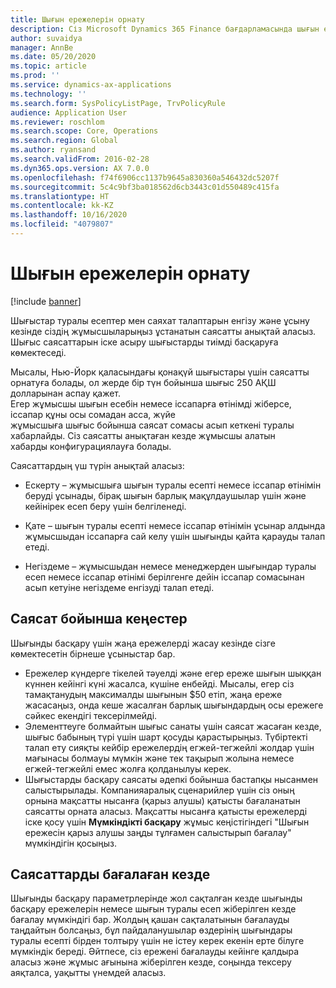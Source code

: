 ```yaml
---
title: Шығын ережелерін орнату
description: Сіз Microsoft Dynamics 365 Finance бағдарламасында шығын есептері мен іссапар өтінімдерін енгізу және жіберу кезінде сіздің жұмысшыларыңыз ұстанатын шығын ережелерін орната аласыз.
author: suvaidya
manager: AnnBe
ms.date: 05/20/2020
ms.topic: article
ms.prod: ''
ms.service: dynamics-ax-applications
ms.technology: ''
ms.search.form: SysPolicyListPage, TrvPolicyRule
audience: Application User
ms.reviewer: roschlom
ms.search.scope: Core, Operations
ms.search.region: Global
ms.author: ryansand
ms.search.validFrom: 2016-02-28
ms.dyn365.ops.version: AX 7.0.0
ms.openlocfilehash: f74f6906cc1137b9645a830360a546432dc5207f
ms.sourcegitcommit: 5c4c9bf3ba018562d6cb3443c01d550489c415fa
ms.translationtype: HT
ms.contentlocale: kk-KZ
ms.lasthandoff: 10/16/2020
ms.locfileid: "4079807"
---
```

# <a name="set-up-expense-policies"></a>Шығын ережелерін орнату

[!include [banner](../includes/banner.md)]

Шығыстар туралы есептер мен саяхат талаптарын енгізу және ұсыну кезінде сіздің жұмысшыларыңыз ұстанатын саясатты анықтай аласыз.         
Шығыс саясаттарын іске асыру шығыстарды тиімді басқаруға көмектеседі.         

Мысалы, Нью-Йорк қаласындағы қонақүй шығыстары үшін саясатты орнатуға болады, ол жерде бір түн бойынша шығыс 250 АҚШ долларынан аспау қажет.       
Егер жұмысшы шығын есебін немесе іссапарға өтінімді жіберсе, іссапар құны осы сомадан асса, жүйе        
жұмысшыға шығыс бойынша саясат сомасы асып кеткені туралы хабарлайды. Сіз саясатты анықтаған кезде жұмысшы алатын        
хабарды конфигурациялауға болады.      
        
Саясаттардың үш түрін анықтай аласыз:         
        
- Ескерту – жұмысшыға шығын туралы есепті немесе іссапар өтінімін беруді ұсынады, бірақ шығын барлық мақұлдаушылар үшін және        
  кейінірек есеп беру үшін белгіленеді.        

- Қате – шығын туралы есепті немесе іссапар өтінімін ұсынар алдында жұмысшыдан іссапарға сай келу үшін шығынды қайта қарауды талап етеді.       
 
 - Негіздеме – жұмысшыдан немесе менеджерден шығындар туралы есеп немесе іссапар өтінімі берілгенге дейін іссапар сомасынан асып кетуіне негіздеме енгізуді талап етеді.        

## <a name="policy-tips"></a>Саясат бойынша кеңестер
Шығынды басқару үшін жаңа ережелерді жасау кезінде сізге көмектесетін бірнеше ұсыныстар бар. 
* Ережелер күндерге тікелей тәуелді және егер ереже шығын шыққан күннен кейінгі күні жасалса, күшіне енбейді. Мысалы, егер сіз тамақтанудың максималды шығынын $50 етіп, жаңа ереже жасасаңыз, онда кеше жасалған барлық шығындардың осы ережеге сәйкес екендігі тексерілмейді.
* Элементтеуге болмайтын шығыс санаты үшін саясат жасаған кезде, шығыс бабының түрі үшін шарт қосуды қарастырыңыз. Түбіртекті талап ету сияқты кейбір ережелердің егжей-тегжейлі жолдар үшін мағынасы болмауы мүмкін және тек тақырып жолына немесе егжей-тегжейлі емес жолға қолданылуы керек. 
* Шығыстарды басқару саясаты әдепкі бойынша бастапқы нысанмен салыстырылады. Компанияаралық сценарийлер үшін сіз оның орнына мақсатты нысанға (қарыз алушы) қатысты бағаланатын саясатты орната аласыз. Мақсатты нысанға қатысты ережелерді іске қосу үшін **Мүмкіндікті басқару** жұмыс кеңістігіндегі "Шығын ережесін қарыз алушы заңды тұлғамен салыстырып бағалау" мүмкіндігін қосыңыз.

## <a name="when-to-evaluate-policies"></a>Саясаттарды бағалаған кезде

Шығынды басқару параметрлерінде жол сақталған кезде шығынды басқару ережелерін немесе шығын туралы есеп жіберілген кезде бағалау мүмкіндігі бар. Жолдың қашан сақталатынын бағалауды таңдайтын болсаңыз, бұл пайдаланушылар өздерінің шығындары туралы есепті бірден толтыру үшін не істеу керек екенін ерте білуге мүмкіндік береді. Әйтпесе, сіз ережені бағалауды кейінге қалдыра аласыз және жұмыс ағынына жіберілген кезде, соңында тексеру аяқталса, уақытты үнемдей аласыз.

